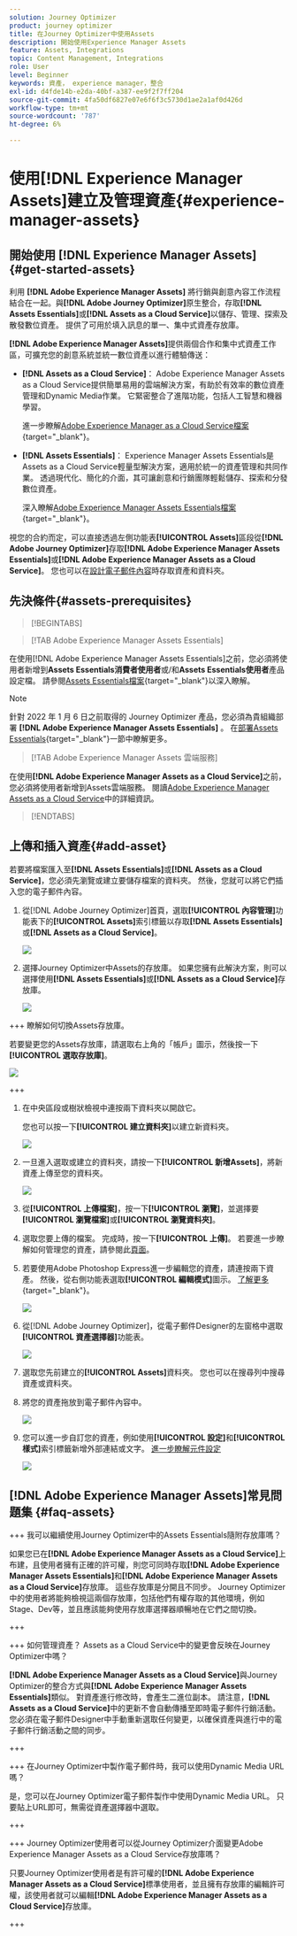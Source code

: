 ```yaml
---
solution: Journey Optimizer
product: journey optimizer
title: 在Journey Optimizer中使用Assets
description: 開始使用Experience Manager Assets
feature: Assets, Integrations
topic: Content Management, Integrations
role: User
level: Beginner
keywords: 資產， experience manager，整合
exl-id: d4fde14b-e2da-40bf-a387-ee9f2f7ff204
source-git-commit: 4fa50df6827e07e6f6f3c5730d1ae2a1af0d426d
workflow-type: tm+mt
source-wordcount: '787'
ht-degree: 6%

---
```


# 使用[!DNL Experience Manager Assets]建立及管理資產{#experience-manager-assets}

## 開始使用 [!DNL Experience Manager Assets] {#get-started-assets}

利用 **[!DNL Adobe Experience Manager Assets]** 將行銷與創意內容工作流程結合在一起。與&#x200B;**[!DNL Adobe Journey Optimizer]**&#x200B;原生整合，存取&#x200B;**[!DNL Assets Essentials]**&#x200B;或&#x200B;**[!DNL Assets as a Cloud Service]**&#x200B;以儲存、管理、探索及散發數位資產。 提供了可用於填入訊息的單一、集中式資產存放庫。

**[!DNL Adobe Experience Manager Assets]**&#x200B;提供兩個合作和集中式資產工作區，可擴充您的創意系統並統一數位資產以進行體驗傳送：

* **[!DNL Assets as a Cloud Service]**： Adobe Experience Manager Assets as a Cloud Service提供簡單易用的雲端解決方案，有助於有效率的數位資產管理和Dynamic Media作業。 它緊密整合了進階功能，包括人工智慧和機器學習。

  進一步瞭解[Adobe Experience Manager as a Cloud Service檔案](https://experienceleague.adobe.com/docs/experience-manager-cloud-service/content/assets/overview.html?lang=zh-Hant){target="_blank"}。

* **[!DNL Assets Essentials]**： Experience Manager Assets Essentials是Assets as a Cloud Service輕量型解決方案，適用於統一的資產管理和共同作業。 透過現代化、簡化的介面，其可讓創意和行銷團隊輕鬆儲存、探索和分發數位資產。

  深入瞭解[Adobe Experience Manager Assets Essentials檔案](https://experienceleague.adobe.com/docs/experience-manager-assets-essentials/help/introduction.html?lang=zh-Hant){target="_blank"}。

視您的合約而定，可以直接透過左側功能表&#x200B;**[!UICONTROL Assets]**&#x200B;區段從&#x200B;**[!DNL Adobe Journey Optimizer]**&#x200B;存取&#x200B;**[!DNL Adobe Experience Manager Assets Essentials]**&#x200B;或&#x200B;**[!DNL Adobe Experience Manager Assets as a Cloud Service]**。 您也可以在[設計電子郵件內容](../email/get-started-email-design.md)時存取資產和資料夾。

## 先決條件{#assets-prerequisites}

>[!BEGINTABS]

>[!TAB Adobe Experience Manager Assets Essentials]

在使用[!DNL Adobe Experience Manager Assets Essentials]之前，您必須將使用者新增到&#x200B;**Assets Essentials消費者使用者**&#x200B;或/和&#x200B;**Assets Essentials使用者**&#x200B;產品設定檔。 請參閱[Assets Essentials檔案](https://experienceleague.adobe.com/docs/experience-manager-assets-essentials/help/get-started-admins/deploy-administer.html?lang=zh-Hant#add-user-groups){target="_blank"}以深入瞭解。

>[!NOTE]
>針對 2022 年 1 月 6 日之前取得的 Journey Optimizer 產品，您必須為貴組織部署 **[!DNL Adobe Experience Manager Assets Essentials]** 。 在[部署Assets Essentials](https://experienceleague.adobe.com/docs/experience-manager-assets-essentials/help/deploy-administer.html?lang=zh-Hant){target="_blank"}一節中瞭解更多。

>[!TAB Adobe Experience Manager Assets 雲端服務]

在使用&#x200B;**[!DNL Adobe Experience Manager Assets as a Cloud Service]**&#x200B;之前，您必須將使用者新增到Assets雲端服務。 閱讀[Adobe Experience Manager Assets as a Cloud Service](https://experienceleague.adobe.com/docs/experience-manager-cloud-service/content/security/ims-support.html?lang=zh-Hant)中的詳細資訊。

>[!ENDTABS]

## 上傳和插入資產{#add-asset}

若要將檔案匯入至&#x200B;**[!DNL Assets Essentials]**&#x200B;或&#x200B;**[!DNL Assets as a Cloud Service]**，您必須先瀏覽或建立要儲存檔案的資料夾。 然後，您就可以將它們插入您的電子郵件內容。

1. 從[!DNL Adobe Journey Optimizer]首頁，選取&#x200B;**[!UICONTROL 內容管理]**&#x200B;功能表下的&#x200B;**[!UICONTROL Assets]**&#x200B;索引標籤以存取&#x200B;**[!DNL Assets Essentials]**&#x200B;或&#x200B;**[!DNL Assets as a Cloud Service]**。

   ![](assets/media_library_1.png)

1. 選擇Journey Optimizer中Assets的存放庫。 如果您擁有此解決方案，則可以選擇使用&#x200B;**[!DNL Assets Essentials]**&#x200B;或&#x200B;**[!DNL Assets as a Cloud Service]**&#x200B;存放庫。

   ![](assets/media_library_4.png)

+++ 瞭解如何切換Assets存放庫。

   若要變更您的Assets存放庫，請選取右上角的「帳戶」圖示，然後按一下&#x200B;**[!UICONTROL 選取存放庫]**。

   ![](assets/media_library_3.png)

+++

1. 在中央區段或樹狀檢視中連按兩下資料夾以開啟它。

   您也可以按一下&#x200B;**[!UICONTROL 建立資料夾]**&#x200B;以建立新資料夾。

   ![](assets/media_library_8.png)

1. 一旦進入選取或建立的資料夾，請按一下&#x200B;**[!UICONTROL 新增Assets]**，將新資產上傳至您的資料夾。

   ![](assets/media_library_2.png)

1. 從&#x200B;**[!UICONTROL 上傳檔案]**，按一下&#x200B;**[!UICONTROL 瀏覽]**，並選擇要&#x200B;**[!UICONTROL 瀏覽檔案]**&#x200B;或&#x200B;**[!UICONTROL 瀏覽資料夾]**。

1. 選取您要上傳的檔案。 完成時，按一下&#x200B;**[!UICONTROL 上傳]**。 若要進一步瞭解如何管理您的資產，請參閱此[頁面](https://experienceleague.adobe.com/docs/experience-manager-assets-essentials/help/manage-organize.html?lang=zh-Hant)。

1. 若要使用Adobe Photoshop Express進一步編輯您的資產，請連按兩下資產。 然後，從右側功能表選取&#x200B;**[!UICONTROL 編輯模式]**&#x200B;圖示。 [了解更多](https://experienceleague.adobe.com/docs/experience-manager-assets-essentials/help/edit-images.html?lang=zh-Hant){target="_blank"}。

   ![](assets/media_library_12.png)

1. 從[!DNL Adobe Journey Optimizer]，從電子郵件Designer的左窗格中選取&#x200B;**[!UICONTROL 資產選擇器]**&#x200B;功能表。

   ![](assets/media_library_5.png)

1. 選取您先前建立的&#x200B;**[!UICONTROL Assets]**&#x200B;資料夾。 您也可以在搜尋列中搜尋資產或資料夾。

1. 將您的資產拖放到電子郵件內容中。

   ![](assets/media_library_6.png)

1. 您可以進一步自訂您的資產，例如使用&#x200B;**[!UICONTROL 設定]**&#x200B;和&#x200B;**[!UICONTROL 樣式]**&#x200B;索引標籤新增外部連結或文字。 [進一步瞭解元件設定](../email/content-components.md)

   ![](assets/media_library_13.png)

   <!--
    After adding your asset to your email, use the **[!UICONTROL Find similar Stock photos]** option to locate Stock photos that match the content, color, and composition of your image. [Learn more about Adobe Stock](stock.md).

    Note that this option is available for licensed/unlicensed Stock images and images from your Assets folder. 

    ![](assets/media_library_14.png)
    -->


## [!DNL Adobe Experience Manager Assets]常見問題集 {#faq-assets}

+++ 我可以繼續使用Journey Optimizer中的Assets Essentials隨附存放庫嗎？

如果您已在&#x200B;**[!DNL Adobe Experience Manager Assets as a Cloud Service]**&#x200B;上布建，且使用者擁有正確的許可權，則您可同時存取&#x200B;**[!DNL Adobe Experience Manager Assets Essentials]**&#x200B;和&#x200B;**[!DNL Adobe Experience Manager Assets as a Cloud Service]**&#x200B;存放庫。 這些存放庫是分開且不同步。 Journey Optimizer中的使用者將能夠檢視這兩個存放庫，包括他們有權存取的其他環境，例如Stage、Dev等，並且應該能夠使用存放庫選擇器順暢地在它們之間切換。

+++

+++ 如何管理資產？ Assets as a Cloud Service中的變更會反映在Journey Optimizer中嗎？

**[!DNL Adobe Experience Manager Assets as a Cloud Service]**&#x200B;與Journey Optimizer的整合方式與&#x200B;**[!DNL Adobe Experience Manager Assets Essentials]**&#x200B;類似。 對資產進行修改時，會產生二進位副本。 請注意，**[!DNL Assets as a Cloud Service]**&#x200B;中的更新不會自動傳播至即時電子郵件行銷活動。 您必須在電子郵件Designer中手動重新選取任何變更，以確保資產與進行中的電子郵件行銷活動之間的同步。

+++

+++ 在Journey Optimizer中製作電子郵件時，我可以使用Dynamic Media URL嗎？

是，您可以在Journey Optimizer電子郵件製作中使用Dynamic Media URL。 只要貼上URL即可，無需從資產選擇器中選取。

+++

+++ Journey Optimizer使用者可以從Journey Optimizer介面變更Adobe Experience Manager Assets as a Cloud Service存放庫嗎？

只要Journey Optimizer使用者是有許可權的&#x200B;**[!DNL Adobe Experience Manager Assets as a Cloud Service]**&#x200B;標準使用者，並且擁有存放庫的編輯許可權，該使用者就可以編輯&#x200B;**[!DNL Adobe Experience Manager Assets as a Cloud Service]**&#x200B;存放庫。

+++
